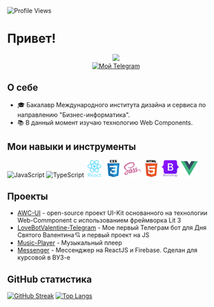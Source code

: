 ![Profile Views](https://komarev.com/ghpvc/?username=AndrewBavyka)
<h1>Привет!</h1>
<div id="header" align="center">
   <div>
    <img width='300px' src="https://media1.tenor.com/m/rAF4R8RSPswAAAAd/the-it-crowd-dedcel.gif"/>
  </div
  <div id="links" align="center">
    <a href="https://t.me/AndrewBavyka" target="_blank">
      <img width='300px' src="https://img.shields.io/badge/Telegram-blue?logo=telegram&logoColor=white&style=for-the-badge" alt="Мой Telegram"/>
    </a>
  </div>
</div>

## О себе
- 🎓 Бакалавр Международного института дизайна и сервиса по направлению "Бизнес-информатика".
- 📚 В данный момент изучаю технологию Web Components.

## Мои навыки и инструменты
<div>
<img src="https://raw.githubusercontent.com/devicon/master/icons/javascript/javascript-original.svg" title="JavaScript" alt="JavaScript" width="40" height="40"/>
<img src="https://raw.githubusercontent.com/devicon/master/icons/typescript/typescript-original.svg" title="TypeScript" alt="TypeScript" width="40" height="40"/>
<img src="https://raw.githubusercontent.com/devicons/devicon/master/icons/react/react-original-wordmark.svg" title="React" alt="React" width="40" height="40"/>
<img src="https://raw.githubusercontent.com/devicons/devicon/master/icons/css3/css3-original-wordmark.svg" title="CSS3" alt="CSS3" width="40" height="40"/>
<img src="https://raw.githubusercontent.com/devicons/devicon/master/icons/sass/sass-original.svg" title="SASS" alt="SASS" width="40" height="40"/>
<img src="https://raw.githubusercontent.com/devicons/devicon/master/icons/html5/html5-original-wordmark.svg" title="HTML5" alt="HTML5" width="40" height="40"/>
<img src="https://raw.githubusercontent.com/devicons/devicon/master/icons/bootstrap/bootstrap-original-wordmark.svg" title="Bootstrap" alt="Bootstrap" width="40" height="40"/>
<img src="https://raw.githubusercontent.com/devicons/devicon/master/icons/vuejs/vuejs-original.svg" title="VueJS" alt="VueJS" width="40" height="40"/>
</div>

## Проекты

- [AWC-UI](https://awc-ui.pages.dev/) - open-source проект UI-Kit основанного на технологии Web-Commponent с использованием фреймворка Lit 3
- [LoveBotValentine-Telegram](https://github.com/AndrewBavyka/LoveBotValentine-Telegram) - Мое первый Телеграм бот для Дня Святого Валентина💘 и первый проект на JS 
- [Music-Player](https://github.com/AndrewBavyka/music-player) - Музыкальный плеер
- [Messenger](https://github.com/AndrewBavyka/messenger) - Мессенджер на ReactJS и Firebase. Сделан для курсовой в ВУЗ-е



## GitHub статистика
[![GitHub Streak](http://github-readme-streak-stats.herokuapp.com?user=AndrewBavyka&theme=dark&background=000000)](https://git.io/streak-stats) 
[![Top Langs](https://github-readme-stats.vercel.app/api/top-langs/?username=AndrewBavyka&layout=compact&theme=vision-friendly-dark)](https://github.com/anuraghazra/github-readme-stats)
  
